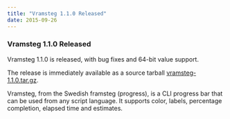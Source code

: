 ```yaml
---
title: "Vramsteg 1.1.0 Released"
date: 2015-09-26
---
```


### Vramsteg 1.1.0 Released 

Vramsteg 1.1.0 is released, with bug fixes and 64-bit value support.

The release is immediately available as a source tarball
[vramsteg-1.1.0.tar.gz](https://github.com/GothenburgBitFactory/vramsteg/releases/download/v1.1.0/vramsteg-1.1.0.tar.gz).

Vramsteg, from the Swedish framsteg (progress), is a CLI progress bar that can be used from any script language.
It supports color, labels, percentage completion, elapsed time and estimates.
